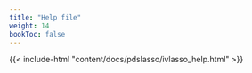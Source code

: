 ```yaml
---
title: "Help file"
weight: 14
bookToc: false
---
```


{{< include-html "content/docs/pdslasso/ivlasso_help.html" >}}